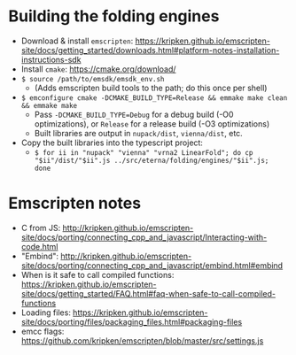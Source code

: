 # Building the folding engines

* Download & install `emscripten`: https://kripken.github.io/emscripten-site/docs/getting_started/downloads.html#platform-notes-installation-instructions-sdk
* Install `cmake`: https://cmake.org/download/
* `$ source /path/to/emsdk/emsdk_env.sh`
    - (Adds emscripten build tools to the path; do this once per shell)
* `$ emconfigure cmake -DCMAKE_BUILD_TYPE=Release && emmake make clean && emmake make`
    - Pass `-DCMAKE_BUILD_TYPE=Debug` for a debug build (-O0 optimizations), or `Release` for a release build (-O3 optimizations)
    - Built libraries are output in `nupack/dist`, `vienna/dist`, etc.
* Copy the built libraries into the typescript project:
    - `$ for ii in "nupack" "vienna" "vrna2 LinearFold"; do cp "$ii"/dist/"$ii".js ../src/eterna/folding/engines/"$ii".js; done`


# Emscripten notes

* C from JS: http://kripken.github.io/emscripten-site/docs/porting/connecting_cpp_and_javascript/Interacting-with-code.html
* "Embind": http://kripken.github.io/emscripten-site/docs/porting/connecting_cpp_and_javascript/embind.html#embind
* When is it safe to call compiled functions: https://kripken.github.io/emscripten-site/docs/getting_started/FAQ.html#faq-when-safe-to-call-compiled-functions
* Loading files: https://kripken.github.io/emscripten-site/docs/porting/files/packaging_files.html#packaging-files
* emcc flags: https://github.com/kripken/emscripten/blob/master/src/settings.js
